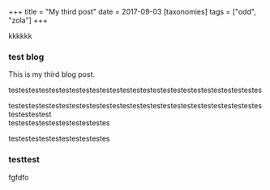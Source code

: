 +++
title = "My third post"
date = 2017-09-03
[taxonomies]
tags = ["odd", "zola"]
+++

kkkkkk
### test blog
This is my third blog post.

testestestestestestestestestestestestestestestestestestestestestestestestes

testestestestestestestestestestestestestestestestestestestestestestestestestestestestest\
testestestestestestestestestes

testestestestestestestestestes

### testtest

fgfdfo